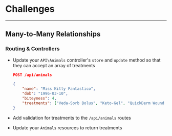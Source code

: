 # Challenges

---

## Many-to-Many Relationships

### Routing & Controllers

- Update your `API\Animals` controller's `store` and `update` method so that they can accept an array of treatments

    ```json
    POST /api/animals

    {
        "name": "Miss Kitty Fantastico",
        "dob": "1996-03-10",
        "biteyness": 4,
        "treatments": ["Veda-Sorb Bolus", "Keto-Gel", "QuickDerm Wound Ointment"]
    }
    ```

- Add validation for treatments to the `/api/animals` routes
- Update your `Animals` resources to return treatments
